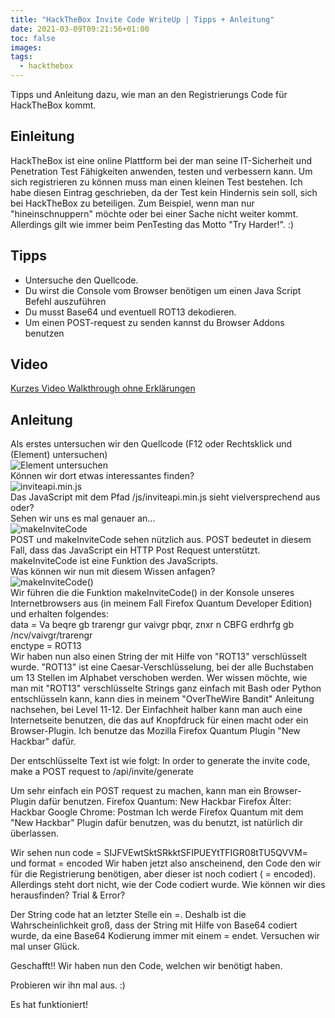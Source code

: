 ```yaml
---
title: "HackTheBox Invite Code WriteUp | Tipps + Anleitung"
date: 2021-03-09T09:21:56+01:00
toc: false
images:
tags:
  - hackthebox
---
```


Tipps und Anleitung dazu, wie man an den Registrierungs Code für HackTheBox kommt.

## Einleitung

HackTheBox ist eine online Plattform bei der man seine IT-Sicherheit und Penetration Test Fähigkeiten anwenden, testen und verbessern kann.
Um sich registrieren zu können muss man einen kleinen Test bestehen. Ich habe diesen Eintrag geschrieben, da der Test kein Hindernis sein soll, sich bei HackTheBox zu beteiligen.
Zum Beispiel, wenn man nur "hineinschnuppern" möchte oder bei einer Sache nicht weiter kommt.
Allerdings gilt wie immer beim PenTesting das Motto "Try Harder!". :)

## Tipps

- Untersuche den Quellcode.
- Du wirst die Console vom Browser benötigen um einen Java Script Befehl auszuführen
- Du musst Base64 und eventuell ROT13 dekodieren.
- Um einen POST-request zu senden kannst du Browser Addons benutzen

## Video

[Kurzes Video Walkthrough ohne Erklärungen](https://www.youtube.com/watch?v=5bEOmzgnWC4)

## Anleitung
Als erstes untersuchen wir den Quellcode (F12 oder Rechtsklick und (Element) untersuchen)  
![Element untersuchen][picture1]  
Können wir dort etwas interessantes finden?  
![inviteapi.min.js][picture2]  
Das JavaScript mit dem Pfad /js/inviteapi.min.js sieht vielversprechend aus oder?  
Sehen wir uns es mal genauer an...  
![makeInviteCode][picture3]  
POST und makeInviteCode sehen nützlich aus. POST bedeutet in diesem Fall, dass das JavaScript ein HTTP Post Request unterstützt. makeInviteCode ist eine Funktion des JavaScripts.  
Was können wir nun mit diesem Wissen anfagen?  
![makeInviteCode()][picture4]  
Wir führen die die Funktion makeInviteCode() in der Konsole unseres Internetbrowsers aus (in meinem Fall Firefox Quantum Developer Edition) und erhalten folgendes:  
data = Va beqre gb trarengr gur vaivgr pbqr, znxr n CBFG erdhrfg gb /ncv/vaivgr/trarengr  
enctype = ROT13  
Wir haben nun also einen String der mit Hilfe von "ROT13" verschlüsselt wurde. "ROT13" ist eine Caesar-Verschlüsselung, bei der alle Buchstaben um 13 Stellen im Alphabet verschoben werden. Wer wissen möchte, wie man mit "ROT13" verschlüsselte Strings ganz einfach mit Bash oder Python entschlüsseln kann, kann dies in meinem "OverTheWire Bandit" Anleitung nachsehen, bei Level 11-12.
Der Einfachheit halber kann man auch eine Internetseite benutzen, die das auf Knopfdruck für einen macht oder ein Browser-Plugin. Ich benutze das Mozilla Firefox Quantum Plugin "New Hackbar" dafür.

Der entschlüsselte Text ist wie folgt: In order to generate the invite code, make a POST request to /api/invite/generate

Um sehr einfach ein POST request zu machen, kann man ein Browser-Plugin dafür benutzen.
Firefox Quantum: New Hackbar
Firefox Älter: Hackbar
Google Chrome: Postman
Ich werde Firefox Quantum mit dem "New Hackbar" Plugin dafür benutzen, was du benutzt, ist natürlich dir überlassen.

Wir sehen nun code = SIJFVEwtSktSRkktSFIPUEYtTFIGR08tTU5QVVM= und format = encoded
Wir haben jetzt also anscheinend, den Code den wir für die Registrierung benötigen, aber dieser ist noch codiert ( = encoded).
Allerdings steht dort nicht, wie der Code codiert wurde. Wie können wir dies herausfinden? Trial & Error?

Der String code hat an letzter Stelle ein =. Deshalb ist die Wahrscheinlichkeit groß, dass der String mit Hilfe von Base64 codiert wurde,
da eine Base64 Kodierung immer mit einem = endet.
Versuchen wir mal unser Glück.

Geschafft!! Wir haben nun den Code, welchen wir benötigt haben.

Probieren wir ihn mal aus. :)

Es hat funktioniert!

[picture1]: https://i.imgur.com/H11xz1Q.jpg
[picture2]: https://imgur.com/wj1ZgR5.jpg
[picture3]: https://imgur.com/NGOlxgY.jpg
[picture4]: https://imgur.com/HMmOBL0.jpg
[picture5]: https://imgur.com/H5k78vR.jpg
[picture6]: https://imgur.com/XTNxz7K.jpg
[picture7]: https://imgur.com/Pa9AEOB.jpg
[picture8]: https://imgur.com/ZID9EW1.jpg
[picture9]: https://imgur.com/BfAP5mB.jpg
[picture10]: https://imgur.com/8tGsDNW.jpg
[picture11]: https://imgur.com/5eCssZ4.jpg